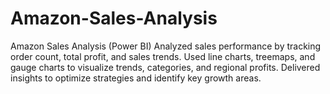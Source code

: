 # Amazon-Sales-Analysis
Amazon Sales Analysis (Power BI) Analyzed sales performance by tracking order count, total profit, and sales trends. Used line charts, treemaps, and gauge charts to visualize trends, categories, and regional profits. Delivered insights to optimize strategies and identify key growth areas.
